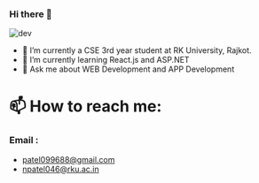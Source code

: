 ### Hi there 👋
![dev](https://user-images.githubusercontent.com/90965107/216404100-daeaaae7-8e8b-4275-8548-2e9ae2b19700.gif)



<!--
**NIRAV-PATEL-15/NIRAV-PATEL-15** is a ✨ _special_ ✨ repository because its `README.md` (this file) appears on your GitHub profile.
-->
<!--
Here are some ideas to get you started:
-->
- 🔭 I’m currently a CSE 3rd year student at RK University, Rajkot. 
- 🌱 I’m currently learning React.js and ASP.NET
- 💬 Ask me about WEB Development and APP Development
# 📫 How to reach me: 
### Email : 
- patel099688@gmail.com
- npatel046@rku.ac.in

